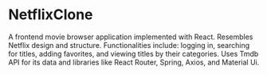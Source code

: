 # NetflixClone
A frontend movie browser application implemented with React. Resembles Netflix design and structure.
Functionalities include: logging in, searching for titles, adding favorites, and viewing titles by their categories.
Uses Tmdb API for its data and libraries like React Router, Spring, Axios, and Material Ui.
